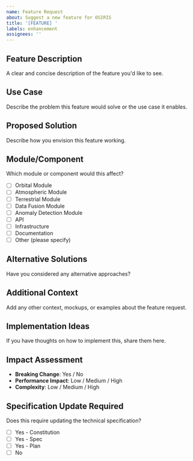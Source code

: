 ```yaml
---
name: Feature Request
about: Suggest a new feature for OSIRIS
title: '[FEATURE] '
labels: enhancement
assignees: ''
---
```


## Feature Description

A clear and concise description of the feature you'd like to see.

## Use Case

Describe the problem this feature would solve or the use case it enables.

## Proposed Solution

Describe how you envision this feature working.

## Module/Component

Which module or component would this affect?

- [ ] Orbital Module
- [ ] Atmospheric Module
- [ ] Terrestrial Module
- [ ] Data Fusion Module
- [ ] Anomaly Detection Module
- [ ] API
- [ ] Infrastructure
- [ ] Documentation
- [ ] Other (please specify)

## Alternative Solutions

Have you considered any alternative approaches?

## Additional Context

Add any other context, mockups, or examples about the feature request.

## Implementation Ideas

If you have thoughts on how to implement this, share them here.

## Impact Assessment

- **Breaking Change**: Yes / No
- **Performance Impact**: Low / Medium / High
- **Complexity**: Low / Medium / High

## Specification Update Required

Does this require updating the technical specification?

- [ ] Yes - Constitution
- [ ] Yes - Spec
- [ ] Yes - Plan
- [ ] No
